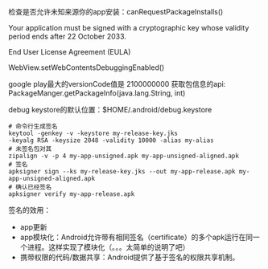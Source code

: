 检查是否允许未知来源你的app安装：canRequestPackageInstalls()

Your application must be signed with a cryptographic key whose validity period ends after 22 October 2033.

End User License Agreement (EULA)

WebView.setWebContentsDebuggingEnabled()

google play最大的versionCode值是 2100000000
获取包信息的api: PackageManger.getPackageInfo(java.lang.String, int)

debug keystore的默认位置：$HOME/.android/debug.keystore

```
# 命令行生成签名  
keytool -genkey -v -keystore my-release-key.jks
-keyalg RSA -keysize 2048 -validity 10000 -alias my-alias
# 未签名包对其  
zipalign -v -p 4 my-app-unsigned.apk my-app-unsigned-aligned.apk
# 签名
apksigner sign --ks my-release-key.jks --out my-app-release.apk my-app-unsigned-aligned.apk
# 确认已经签名
apksigner verify my-app-release.apk
```

签名的效用：

- app更新
- app模块化：Android允许带有相同签名（certificate）的多个apk运行在同一个进程。这样实现了模块化（。。。太简单的说明了吧）
- 携带权限的代码/数据共享：Android提供了基于签名的权限共享机制。